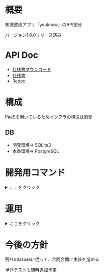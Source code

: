 # 概要
知識整理アプリ「youknow」のAPI部分

バージョン1.0.0リリース済み

# API Doc
- [仕様書ダウンロード](https://you-know-j3fh.onrender.com/api/schema)
- [仕様書](https://you-know-j3fh.onrender.com/api/docs/)
- [Redoc](https://you-know-j3fh.onrender.com/api/redoc/)

# 構成
PaaSを用いているためインフラの構成は割愛

## DB
- 開発環境=> SQLite3
- 本番環境=> PostgreSQL

# 開発用コマンド
<details>
<summary>ここをクリック</summary>

## サーバ起動(Windows)
```Bash
cd ~/Desktop/work/youknow
source env1/Scripts/activate
python manage.py runserver --traceback
```

## Django
### ルーティング確認
```Bash
python manage.py show_urls
```

### マイグレーション
```Bash
# マイグレーション確認
python manage.py showmigrations

# マイグレーションファイル作成
python manage.py makemigrations

# マイグレーション実行
python manage.py migrate you_know
```

### マイグレーションやり直し手順
```Bash
.open ../../youknow/db.sqlite3
drop table <テーブル名>;
select * from django_migrations;
delete from django_migrations where id=<id>;
select * from django_migrations;
.tables

# マイグレーション実行前に戻ったか見る
python manage.py showmigrations you_know

# 不要なマイグレーションファイル削除
rm you_know/migrations/~~.py

# マイグレーションやり直し
python manage.py makemigrations
python manage.py migrate you_know
```

## sqlite3
sqlite-tools-win32-x86-3420000を用いる
```Bash
.open ../../youknow/db.sqlite3

.mode column
.header on

.tables
```

</details>

# 運用
<details>
<summary>ここをクリック</summary>

## デプロイ
[render.com](render.com)へデプロイする(GitHub連携済)

mainブランチにマージされた際に自動でデプロイされる

</details>

# 今後の方針
残りのissuesに従って、合間合間に実装を進める

単体テストも随時追加予定
